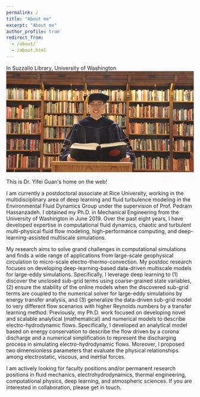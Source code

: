 ```yaml
---
permalink: /
title: "About me"
excerpt: "About me"
author_profile: true
redirect_from: 
  - /about/
  - /about.html
---
```


In Suzzallo Library, University of Washington 
<br/><img src='/images/library.JPG'>


This is Dr. Yifei Guan's home on the web!

I am currently a postdoctoral associate at Rice University, working in the multidisciplinary area of deep learning and fluid turbulence modeling in the Environmental Fluid Dynamics Group under the supervision of Prof. Pedram Hassanzadeh. I obtained my Ph.D. in Mechanical Engineering from the University of Washington in June 2019. Over the past eight years, I have developed expertise in computational fluid dynamics, chaotic and turbulent multi-physical fluid flow modeling, high-performance computing, and deep-learning-assisted multiscale simulations. 

My research aims to solve grand challenges in computational simulations and finds a wide range of applications from large-scale geophysical circulation to micro-scale electro-thermo-convection. My postdoc research focuses on developing deep-learning-based data-driven multiscale models for large-eddy simulations. Specifically, I leverage deep learning to (1) discover the unclosed sub-grid terms using coarse-grained state variables, (2) ensure the stability of the online models when the discovered sub-grid terms are coupled to the numerical solver for large-eddy simulations by energy transfer analysis, and (3) generalize the data-driven sub-grid model to very different flow scenarios with higher Reynolds numbers by a transfer learning method. Previously, my Ph.D. work focused on developing novel and scalable analytical (mathematical) and numerical models to describe electro-hydrodynamic flows. Specifically, I developed an analytical model based on energy conservation to describe the flow driven by a corona discharge and a numerical simplification to represent the discharging process in simulating electro-hydrodynamic flows. Moreover, I proposed two dimensionless parameters that evaluate the physical relationships among electrostatic, viscous, and inertial forces.

I am actively looking for faculty positions and/or permanent research positions in fluid mechanics, electrohydrodynamics, thermal engineering, computational physics, deep learning, and atmospheric sciences. If you are interested in collaboration, please get in touch.
